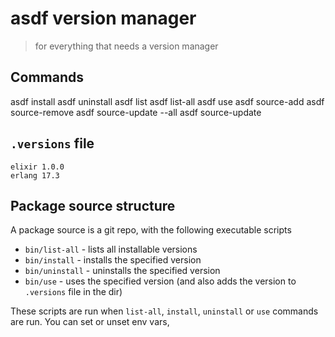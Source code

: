 # asdf version manager

> for everything that needs a version manager


## Commands

asdf install <package> <version>
asdf uninstall <package> <version>
asdf list <package>
asdf list-all <package>
asdf use <package> <version>
asdf source-add <package> <source>
asdf source-remove <package>
asdf source-update --all
asdf source-update <package>


## `.versions` file

```
elixir 1.0.0
erlang 17.3
```


## Package source structure

A package source is a git repo, with the following executable scripts

* `bin/list-all` - lists all installable versions
* `bin/install` - installs the specified version
* `bin/uninstall` - uninstalls the specified version
* `bin/use` - uses the specified version (and also adds the version to `.versions` file in the dir)


These scripts are run when `list-all`, `install`, `uninstall` or `use` commands are run. You can set or unset env vars,
